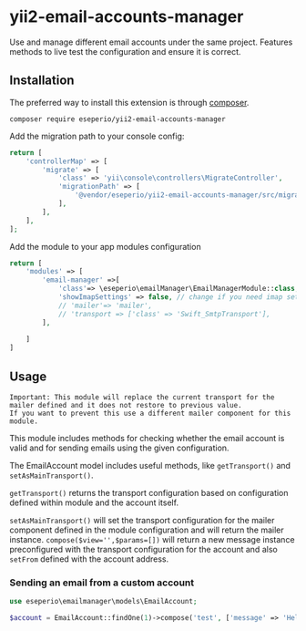 # yii2-email-accounts-manager

Use and manage different email accounts under the same project.
Features methods to live test the configuration and ensure it is correct.

## Installation

The preferred way to install this extension is through [composer](http://getcomposer.org/download/).

`composer require eseperio/yii2-email-accounts-manager`

Add the migration path to your console config:

```php
return [
    'controllerMap' => [
        'migrate' => [
            'class' => 'yii\console\controllers\MigrateController',
            'migrationPath' => [
                '@vendor/eseperio/yii2-email-accounts-manager/src/migrations',
            ],
        ],
    ],
];
```

Add the module to your app modules configuration

```php
return [
    'modules' => [
        'email-manager' =>[
            'class'=> \eseperio\emailManager\EmailManagerModule::class,      
            'showImapSettings' => false, // change if you need imap settings to be shown,
            // 'mailer'=> 'mailer',
            // 'transport => ['class' => 'Swift_SmtpTransport'],
        ],
       
    ]
]
```

## Usage

    Important: This module will replace the current transport for the mailer defined and it does not restore to previous value. 
    If you want to prevent this use a different mailer component for this module.

This module includes methods for checking whether the email account is valid and for sending emails using the given
configuration.

The EmailAccount model includes useful methods, like `getTransport()` and `setAsMainTransport()`.

`getTransport()` returns the transport configuration based on configuration defined within module and the account itself.


`setAsMainTransport()` will set the transport configuration for the mailer component defined in the module configuration and will return the mailer instance.
`compose($view='',$params=[])` will return a new message instance preconfigured with the transport configuration for the account and also `setFrom` defined with the account address.

### Sending an email from a custom account

```php
use eseperio\emailmanager\models\EmailAccount;

$account = EmailAccount::findOne(1)->compose('test', ['message' => 'Hello world!'])->setTo('someaddress@example.com')->send();
```


